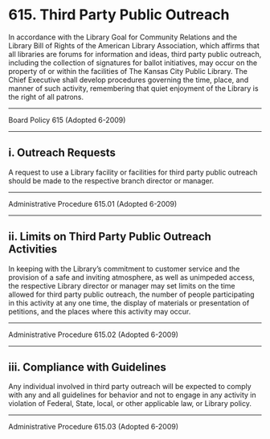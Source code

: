 # 615. Third Party Public Outreach

In accordance with the Library Goal for Community Relations and the Library Bill of Rights of the American Library Association, which affirms that all libraries are forums for information and ideas, third party public outreach, including the collection of signatures for ballot initiatives, may occur on the property of or within the facilities of The Kansas City Public Library. The Chief Executive shall develop procedures governing the time, place, and manner of such activity, remembering that quiet enjoyment of the Library is the right of all patrons.

---

Board Policy 615 (Adopted 6-2009)

---

## i. Outreach Requests

A request to use a Library facility or facilities for third party public outreach should be made to the respective branch director or manager.

---

Administrative Procedure 615.01 (Adopted 6-2009)

---

## ii. Limits on Third Party Public Outreach Activities

In keeping with the Library’s commitment to customer service and the provision of a safe and inviting atmosphere, as well as unimpeded access, the respective Library director or manager may set limits on the time allowed for third party public outreach, the number of people participating in this activity at any one time, the display of materials or presentation of petitions, and the places where this activity may occur.

---

Administrative Procedure 615.02 (Adopted 6-2009)

---

## iii. Compliance with Guidelines

Any individual involved in third party outreach will be expected to comply with any and all guidelines for behavior and not to engage in any activity in violation of Federal, State, local, or other applicable law, or Library policy.

---

Administrative Procedure 615.03 (Adopted 6-2009)

